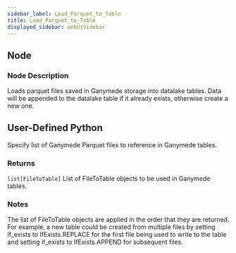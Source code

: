 ```yaml
---
sidebar_label: Load_Parquet_to_Table
title: Load_Parquet_to_Table
displayed_sidebar: webUiSidebar
---
```


## Node

### Node Description

Loads parquet files saved in Ganymede storage into datalake tables. Data will be appended to the
datalake table if it already exists, otherwise create a new one.  

## User-Defined Python

Specify list of Ganymede Parquet files to reference in Ganymede tables.  

### Returns

`list[FileToTable]`
  List of FileToTable objects to be used in Ganymede tables.  

### Notes

The list of FileToTable objects are applied in the order that they are returned.  For example, a new table could be created from multiple files by setting if_exists to IfExists.REPLACE for the first file being used to write to the table and setting if_exists to IfExists.APPEND for subsequent files.

